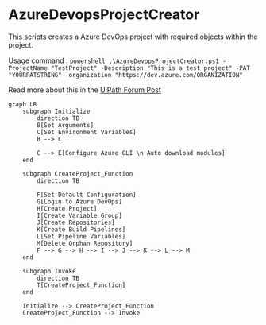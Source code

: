 # AzureDevopsProjectCreator
This scripts creates a Azure DevOps project with required objects within the project.

Usage command : ```powershell .\AzureDevopsProjectCreator.ps1 -ProjectName "TestProject" -Description "This is a test project" -PAT "YOURPATSTRING" -organization "https://dev.azure.com/ORGANIZATION" ```

Read more about this in the [UiPath Forum Post](https://forum.uipath.com/t/automating-azure-devops-project-creation/782754)

```mermaid height=559,auto
graph LR
    subgraph Initialize
        direction TB
        B[Set Arguments]
        C[Set Environment Variables]
        B --> C

        C --> E[Configure Azure CLI \n Auto download modules]
    end

    subgraph CreateProject_Function
        direction TB
        
        F[Set Default Configuration]
        G[Login to Azure DevOps]
        H[Create Project]
        I[Create Variable Group]
        J[Create Repositories]
        K[Create Build Pipelines]
        L[Set Pipeline Variables]
        M[Delete Orphan Repository]
        F --> G --> H --> I --> J --> K --> L --> M
    end

    subgraph Invoke
        direction TB
        T[CreateProject_Function]
    end

    Initialize --> CreateProject_Function
    CreateProject_Function --> Invoke
```
